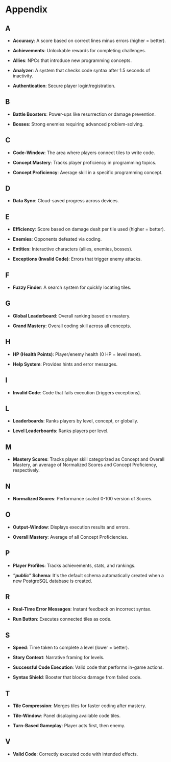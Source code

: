 # Appendix

## **A**

- **Accuracy**: A score based on correct lines minus errors (higher = better).

- **Achievements**: Unlockable rewards for completing challenges.

- **Allies**: NPCs that introduce new programming concepts.

- **Analyzer**: A system that checks code syntax after 1.5 seconds of inactivity.

- **Authentication**: Secure player login/registration.

## **B**

- **Battle Boosters**: Power-ups like resurrection or damage prevention.

- **Bosses**: Strong enemies requiring advanced problem-solving.

## **C**

- **Code-Window**: The area where players connect tiles to write code.

- **Concept Mastery**: Tracks player proficiency in programming topics.

- **Concept Proficiency**: Average skill in a specific programming concept.

## **D**

- **Data Sync**: Cloud-saved progress across devices.

## **E**

- **Efficiency**: Score based on damage dealt per tile used (higher = better).

- **Enemies**: Opponents defeated via coding.

- **Entities**: Interactive characters (allies, enemies, bosses).

- **Exceptions (Invalid Code)**: Errors that trigger enemy attacks.

## **F**

- **Fuzzy Finder**: A search system for quickly locating tiles.

## **G**

- **Global Leaderboard**: Overall ranking based on mastery.

- **Grand Mastery**: Overall coding skill across all concepts.

## **H**

- **HP (Health Points)**: Player/enemy health (0 HP = level reset).

- **Help System**: Provides hints and error messages.

## **I**

- **Invalid Code**: Code that fails execution (triggers exceptions).

## **L**

- **Leaderboards**: Ranks players by level, concept, or globally.

- **Level Leaderboards**: Ranks players per level.

## **M**

- **Mastery Scores**: Tracks player skill categorized as Concept and Overall Mastery, an average of Normalized Scores and Concept Proficiency, respectively.

## **N**

- **Normalized Scores**: Performance scaled 0-100 version of Scores.

## **O**

- **Output-Window**: Displays execution results and errors.

- **Overall Mastery**: Average of all Concept Proficiencies.

## **P**

- **Player Profiles**: Tracks achievements, stats, and rankings.

- ***"public"* Schema**: It's the default schema automatically created when a new PostgreSQL database is created.

## **R**

- **Real-Time Error Messages**: Instant feedback on incorrect syntax.

- **Run Button**: Executes connected tiles as code.

## **S**

- **Speed**: Time taken to complete a level (lower = better).

- **Story Context**: Narrative framing for levels.

- **Successful Code Execution**: Valid code that performs in-game actions.

- **Syntax Shield**: Booster that blocks damage from failed code.

## **T**

- **Tile Compression**: Merges tiles for faster coding after mastery.

- **Tile-Window**: Panel displaying available code tiles.

- **Turn-Based Gameplay**: Player acts first, then enemy.

## **V**

- **Valid Code**: Correctly executed code with intended effects.
